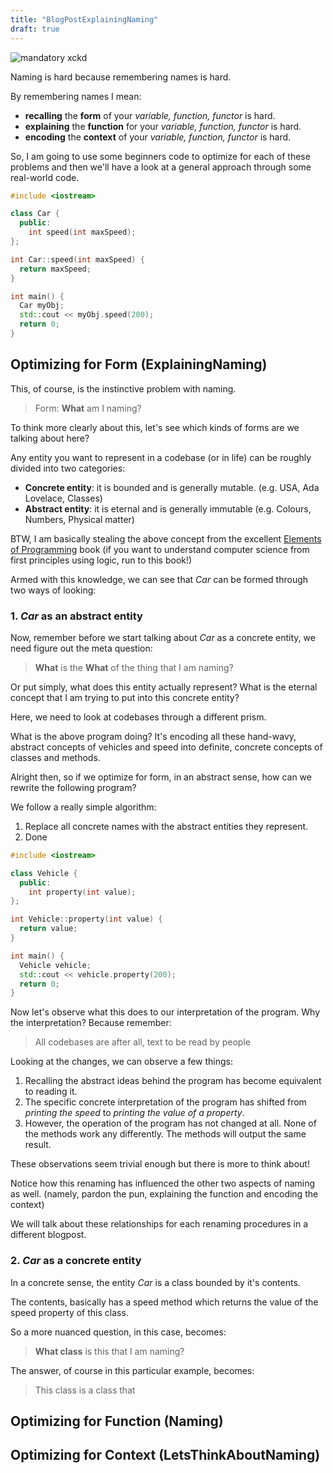 ```yaml
---
title: "BlogPostExplainingNaming"
draft: true
---
```


![mandatory xckd](https://imgs.xkcd.com/comics/names.png)
<!-- more -->
Naming is hard because remembering names is hard.

By remembering names I mean:

- **recalling** the **form** of your *variable, function, functor* is hard.
- **explaining** the **function** for your *variable, function, functor* is hard.
- **encoding** the **context** of your *variable, function, functor* is hard.


So, I am going to use some beginners code to optimize for each of these problems and
then we'll have a look at a general approach through some real-world code.

```cpp
#include <iostream>

class Car {
  public:
    int speed(int maxSpeed);
};

int Car::speed(int maxSpeed) {
  return maxSpeed;
}

int main() {
  Car myObj;
  std::cout << myObj.speed(200);
  return 0;
}

```
</a>

## Optimizing for Form (ExplainingNaming)

This, of course, is the instinctive problem with naming.

> Form: **What** am I naming?

To think more clearly about this, let's see which kinds of forms are we talking about here?

Any entity you want to represent in a codebase (or in life) can be roughly divided into two categories:
- **Concrete entity**: it is bounded and is generally mutable. (e.g. USA, Ada Lovelace, Classes)
- **Abstract entity**: it is eternal and is generally immutable (e.g. Colours, Numbers, Physical matter)

BTW, I am basically stealing the above concept from the excellent [Elements of Programming](http://elementsofprogramming.com/) book (if you want to understand computer science from first principles using logic, run to this book!)

Armed with this knowledge, we can see that *Car* can be formed through two ways of looking:
### 1. *Car* as an abstract entity
Now, remember before we start talking about *Car* as a concrete entity, we need figure out the meta question:
> **What** is the **What** of the thing that I am naming?

Or put simply, what does this entity actually represent? What is the eternal concept that I am trying to put into this concrete entity?

Here, we need to look at codebases through a different prism.

What is the above program doing? It's encoding all these hand-wavy, abstract concepts of vehicles and speed into definite, concrete concepts of classes and methods.

Alright then, so if we optimize for form, in an abstract sense, how can we rewrite the following program?

We follow a really simple algorithm:
1. Replace all concrete names with the abstract entities they represent.
2. Done


```cpp
#include <iostream>

class Vehicle {
  public:
    int property(int value);
};

int Vehicle::property(int value) {
  return value;
}

int main() {
  Vehicle vehicle;
  std::cout << vehicle.property(200);
  return 0;
}

```

Now let's observe what this does to our interpretation of the program. Why the interpretation?
Because remember:
> All codebases are after all, text to be read by people

Looking at the changes, we can observe a few things:
1. Recalling the abstract ideas behind the program has become equivalent to reading it.
2. The specific concrete interpretation of the program has shifted from *printing the speed* to *printing the value of a property*.
3. However, the operation of the program has not changed at all. None of the methods work any differently. The methods will output the same result.

These observations seem trivial enough but there is more to think about!

Notice how this renaming has influenced the other two aspects of naming as well. (namely, pardon the pun, explaining the function and encoding the context)

We will talk about these relationships for each renaming procedures in a different blogpost.

### 2. *Car* as a concrete entity
In a concrete sense, the entity *Car* is a class bounded by it's contents.

The contents, basically has a speed method which returns the value of the speed property of this class.

So a more nuanced question, in this case, becomes:
> **What class** is this that I am naming?

The answer, of course in this particular example, becomes:
> This class is a class that 


## Optimizing for Function (Naming)

## Optimizing for Context (LetsThinkAboutNaming)
